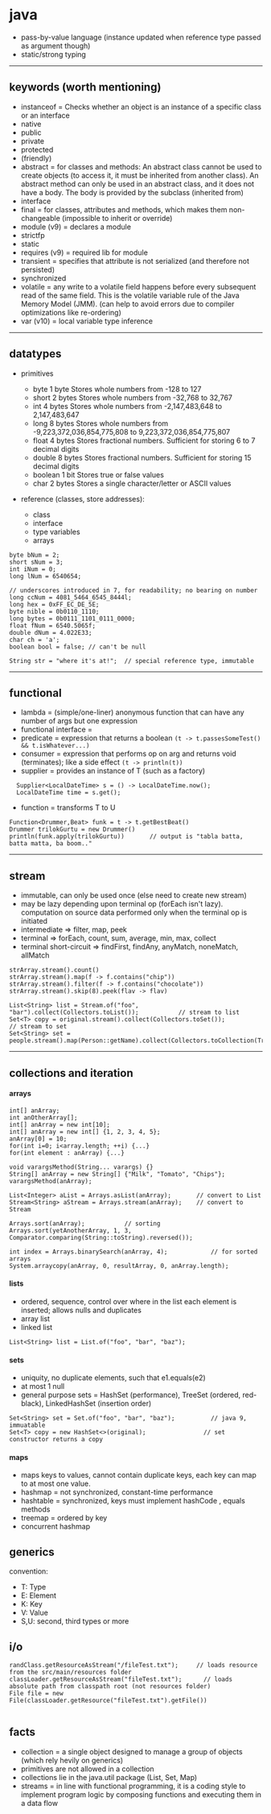 # java

- pass-by-value language (instance updated when reference type passed as argument though)
- static/strong typing

---
## keywords (worth mentioning)

- instanceof = Checks whether an object is an instance of a specific class or an interface
- native
- public
- private
- protected
- (friendly)
- abstract = for classes and methods: An abstract class cannot be used to create objects (to access it, it must be inherited from another class). An abstract method can only be used in an abstract class, and it does not have a body. The body is provided by the subclass (inherited from)
- interface
- final = for classes, attributes and methods, which makes them non-changeable (impossible to inherit or override)
- module (v9) = declares a module
- strictfp
- static
- requires (v9) = required lib for module
- transient = specifies that attribute is not serialized (and therefore not persisted)
- synchronized
- volatile = any write to a volatile field happens before every subsequent read of the same field. This is the volatile variable rule of the Java Memory Model (JMM). (can help to avoid errors due to compiler optimizations like re-ordering)
- var (v10) = local variable type inference

---
## datatypes

- primitives
  - byte	1 byte	Stores whole numbers from -128 to 127
  - short	2 bytes	Stores whole numbers from -32,768 to 32,767
  - int	4 bytes	Stores whole numbers from -2,147,483,648 to 2,147,483,647
  - long	8 bytes	Stores whole numbers from -9,223,372,036,854,775,808 to 9,223,372,036,854,775,807
  - float	4 bytes	Stores fractional numbers. Sufficient for storing 6 to 7 decimal digits
  - double	8 bytes	Stores fractional numbers. Sufficient for storing 15 decimal digits
  - boolean	1 bit	Stores true or false values
  - char	2 bytes	Stores a single character/letter or ASCII values

- reference (classes, store addresses):
  - class
  - interface
  - type variables
  - arrays

```
byte bNum = 2;
short sNum = 3;
int iNum = 0;  
long lNum = 6540654;

// underscores introduced in 7, for readability; no bearing on number
long ccNum = 4081_5464_6545_8444l;  
long hex = 0xFF_EC_DE_5E;
byte nible = 0b0110_1110;
long bytes = 0b0111_1101_0111_0000;
float fNum = 6540.5065f;
double dNum = 4.022E33;
char ch = 'a';
boolean bool = false; // can't be null
        
String str = "where it's at!";  // special reference type, immutable
```
---
## functional 
- lambda = (simple/one-liner) anonymous function that can have any number of args but one expression
- functional interface = 
- predicate = expression that returns a boolean ``` (t -> t.passesSomeTest() && t.isWhatever...) ```
- consumer = expression that performs op on arg and returns void (terminates); like a side effect ``` (t -> println(t)) ```
- supplier = provides an instance of T (such as a factory) 
```
  Supplier<LocalDateTime> s = () -> LocalDateTime.now();
  LocalDateTime time = s.get();
```
- function = transforms T to U
```
Function<Drummer,Beat> funk = t -> t.getBestBeat()
Drummer trilokGurtu = new Drummer()
println(funk.apply(trilokGurtu))       // output is "tabla batta, batta matta, ba boom.."
```

---
## stream
- immutable, can only be used once (else need to create new stream)
- may be lazy depending upon terminal op (forEach isn't lazy). 
computation on source data performed only when the terminal op is initiated
- intermediate => filter, map, peek
- terminal => forEach, count, sum, average, min, max, collect
- terminal short-circuit => findFirst, findAny, anyMatch, noneMatch, allMatch

```
strArray.stream().count()
strArray.stream().map(f -> f.contains("chip"))
strArray.stream().filter(f -> f.contains("chocolate"))
strArray.stream().skip(8).peek(flav -> flav)

List<String> list = Stream.of("foo", "bar").collect(Collectors.toList());			// stream to list
Set<T> copy = original.stream().collect(Collectors.toSet());                          // stream to set
Set<String> set = people.stream().map(Person::getName).collect(Collectors.toCollection(TreeSet::new));
```

---
## collections and iteration

#### arrays
```
int[] anArray;
int anOtherArray[];
int[] anArray = new int[10];
int[] anArray = new int[] {1, 2, 3, 4, 5};
anArray[0] = 10;
for(int i=0; i<array.length; ++i) {...}
for(int element : anArray) {...}

void varargsMethod(String... varargs) {}
String[] anArray = new String[] {"Milk", "Tomato", "Chips"};
varargsMethod(anArray);

List<Integer> aList = Arrays.asList(anArray);		// convert to List
Stream<String> aStream = Arrays.stream(anArray);	// convert to Stream

Arrays.sort(anArray);			// sorting
Arrays.sort(yetAnotherArray, 1, 3, Comparator.comparing(String::toString).reversed());

int index = Arrays.binarySearch(anArray, 4);			// for sorted arrays
System.arraycopy(anArray, 0, resultArray, 0, anArray.length);

```

#### lists
- ordered, sequence, control over where in the list each element is inserted; allows nulls and duplicates
- array list
- linked list 

```
List<String> list = List.of("foo", "bar", "baz");

```

#### sets
- uniquity, no duplicate elements, such that e1.equals(e2)
- at most 1 null
- general purpose sets = HashSet (performance), TreeSet (ordered, red-black), LinkedHashSet (insertion order)

``` 
Set<String> set = Set.of("foo", "bar", "baz");			// java 9, immuatable
Set<T> copy = new HashSet<>(original);                // set constructor returns a copy
```
 
#### maps 
- maps keys to values, cannot contain duplicate keys, each key can map to at most one value.
- hashmap = not synchronized, constant-time performance
- hashtable = synchronized, keys must implement hashCode , equals methods
- treemap = ordered by key
- concurrent hashmap

## generics

convention:
- T: Type
- E: Element
- K: Key
- V: Value
- S,U: second, third types or more

## i/o

```
randClass.getResourceAsStream("/fileTest.txt");     // loads resource from the src/main/resources folder
classLoader.getResourceAsStream("fileTest.txt");      // loads absolute path from classpath root (not resources folder)
File file = new File(classLoader.getResource("fileTest.txt").getFile())


```
## facts

- collection = a single object designed to manage a group of objects (which rely hevily on generics)
- primitives are not allowed in a collection
- collections lie in the java.util package (List, Set, Map)
- streams = in line with functional programming, it is a coding style to implement program logic by composing functions and executing them in a data flow



